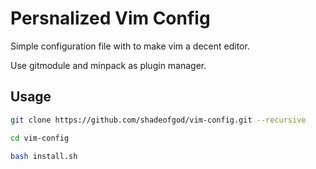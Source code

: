 # Persnalized Vim Config

Simple configuration file with to make vim a decent editor.

Use gitmodule and minpack as plugin manager.

## Usage

```sh
git clone https://github.com/shadeofgod/vim-config.git --recursive

cd vim-config

bash install.sh
```